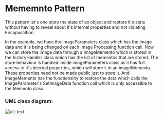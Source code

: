# Mememnto Pattern

This pattern let's one store the state of an object and restore it's state without having to reveal about it's internal properties and not violating Encapusaltion.


In the example, we have the imageParameters class which has the image data and it is being changed on each Image Processing function call. Now we can store the image data through a ImageMemento which is stored in the historyHandler class which has the list of mementos that are stored.
The store behaviour is handled inside imageParameters class as it has full access to it's internal properties, which will store it in an imageMemento. These properties need not be made public just to store it.
And ImageMemento has the functionality to restore the data which calls the ImageParameter's SetImageData function call which is only accessible to the Memento class.

### UML class diagram:

![alt-text](https://github.com/gautamvr/DesignPatterns/blob/main/Behavioral_Patterns/MementoPatern/MementoPatternUML.PNG)
